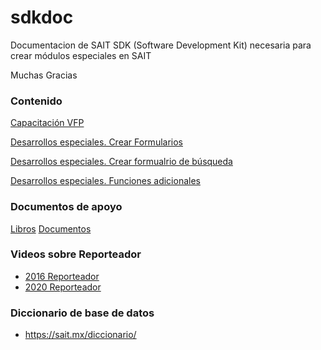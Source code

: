 # sdkdoc
Documentacion de SAIT SDK (Software Development Kit) necesaria para crear módulos especiales en SAIT

Muchas Gracias

### Contenido
[Capacitación VFP](SUMMARY.md)

[Desarrollos especiales. Crear Formularios](Documentacion-Modulo-Especial-SAIT/1-Introducción-e-implementación.vfp.md)

[Desarrollos especiales. Crear formualrio de búsqueda](Documentacion-Modulo-Especial-SAIT/2-Formulario-de-búsqueda.vfp.md)

[Desarrollos especiales. Funciones adicionales](Documentacion-Modulo-Especial-SAIT/3-Funciones-adicionales.vfp.md)

### Documentos de apoyo
[Libros](books/)
[Documentos](otros/)

### Videos sobre Reporteador
- [2016 Reporteador](https://www.youtube.com/watch?v=YnY1TU8dAx8)
- [2020 Reporteador](https://www.youtube.com/watch?v=e3-HtZ1iaYw)


### Diccionario de base de datos
- https://sait.mx/diccionario/
